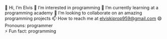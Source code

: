 👋 Hi, I’m Elvis
👀 I’m interested in programming 
🌱 I’m currently learning at a programming academy 
💞️ I’m looking to collaborate on an amazing programming projects 
📫 How to reach me at elviskiprop959@gmail.com
😄 Pronouns: programmer      
⚡ Fun fact: programming 
